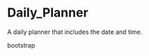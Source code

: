 # Daily_Planner

A daily planner that includes the date and time.

<!-- how to
1. create the container
2. consistently update day and time
3. -->

bootstrap
